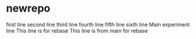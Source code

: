 # newrepo
first line
second line
third line
fourth line
fifth line
sixth line
Main experiment line
This line is for rebase
This line is from main for rebase
